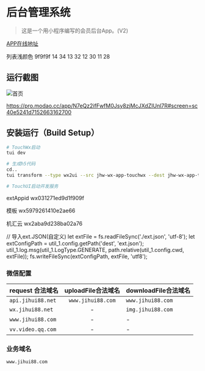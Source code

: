 # 后台管理系统

> 这是一个用小程序编写的会员后台App。(V2)

[APP在线地址](http://app.jihui88.com)


列表浅颜色 9f9f9f
14  34
13  32
12  30
11  28

## 运行截图
![首页](https://pro.modao.cc/uploads3/images/2035/20353737/artboard_1526632447.png)

https://pro.modao.cc/app/N7eQz2ifFwfM0Jsy8zjMcJXdZIUnl7R#screen=sc40e5241d7152663162700

## 安装运行（Build Setup）

``` bash
# TouchWx启动
tui dev

# 生成h5代码
cd..
tui transform --type wx2ui --src jhw-wx-app-touchwx --dest jhw-wx-app-touchui

# TouchUI启动开发服务

```

<!--
<ui-col border-right align="center" vertical-align="middle">
  <navigator target="miniProgram" open-type="navigate" app-id="wx860be22a8b03bbd9"
  path="pages/index/index" extra-data="{{extra}}" version="release" style="width:100%;height:100%;flex-direction:column;justify-content:center;display:flex;">
    <view class="image images"><i class="iconfont icon-chanpin"></i></view>
    <view class="label">机汇网所有产品</view>
  </navigator>
</ui-col>
-->
extAppid  wx031271ed9d1f909f

模板    wx5979261410e2ae66

机汇云  wx2aba9d238ba02a76


// 导入ext.JSON(自定义)
let extFile = fs.readFileSync('./ext.json', 'utf-8');
let extConfigPath = util_1.config.getPath('dest', 'ext.json');
util_1.log.msg(util_1.LogType.GENERATE, path.relative(util_1.config.cwd, extFile));
fs.writeFileSync(extConfigPath, extFile, 'utf8');

### 微信配置

| request 合法域名 | uploadFile合法域名 | downloadFile合法域名 |
| --- | :---: | --- |
| `api.jihui88.net` | `www.jihui88.com` | `www.jihui88.com` |
| `wx.jihui88.net` | - | `img.jihui88.com` |
| `www.jihui88.com` | - | - |
| `vv.video.qq.com` | - | - |

### 业务域名

`www.jihui88.com`
